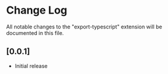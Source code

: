 # Change Log

All notable changes to the "export-typescript" extension will be documented in this file.

## [0.0.1]

* Initial release
